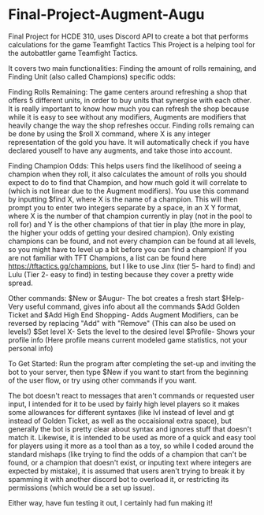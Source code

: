 # Final-Project-Augment-Augu
Final Project for HCDE 310, uses Discord API to create a bot that performs calculations for the game Teamfight Tactics
This Project is a helping tool for the autobattler game Teamfight Tactics.

It covers two main functionalities: Finding the amount of rolls remaining, and Finding Unit (also called Champions) specific odds:

Finding Rolls Remaining:
The game centers around refreshing a shop that offers 5 different units, in order to buy units that synergise with each other. It is really important to know how much you can refresh the shop because while it is easy to see without any modifiers, Augments are modifiers that heavily change the way the shop refreshes occur. Finding rolls remaing can be done by using the $roll X command, where X is any integer representation of the gold you have. It will automatically check if you have declared youself to have any augments, and take those into account.

Finding Champion Odds:
This helps users find the likelihood of seeing a champion when they roll, it also calculates the amount of rolls you should expect to do to find that Champion, and how much gold it will correlate to (which is not linear due to the Augment modifiers). You use this command by inputting $find X, where X is the name of a champion. This will then prompt you to enter two integers separate by a space, in an X Y format, where X is the number of that champion currently in play (not in the pool to roll for) and Y is the other champions of that tier in play (the more in play, the higher your odds of getting your desired champion). Only existing champions can be found, and not every champion can be found at all levels, so you might have to level up a bit before you can find a champion! If you are not familiar with TFT Champions, a list can be found here https://tftactics.gg/champions, but I like to use Jinx (tier 5- hard to find) and Lulu (Tier 2- easy to find) in testing because they cover a pretty wide spread.

Other commands:
$New or $Augur- The bot creates a fresh start
$Help- Very useful command, gives info about all the commands
$Add Golden Ticket and $Add High End Shopping- Adds Augment Modifiers, can be reversed by replacing "Add" with "Remove" (This can also be used on levels!)
$Set level X- Sets the level to the desired level
$Profile- Shows your profile info (Here profile means current modeled game statistics, not your personal info)


To Get Started: Run the program after completing the set-up and inviting the bot to your server, then type $New if you want to start from the beginning of the user flow, or try using other commands if you want.

The bot doesn't react to messages that aren't commands or requested user input, I intended for it to be used by fairly high level players so it makes some allowances for different syntaxes (like lvl instead of level and gt instead of Golden Ticket, as well as the occaisional extra space), but generally the bot is pretty clear about syntax and ignores stuff that doesn't match it. Likewise, it is intended to be used as more of a quick and easy tool for players using it more as a tool than as a toy, so while I coded around the standard mishaps (like trying to find the odds of a champion that can't be found, or a champion that doesn't exist, or inputing text where integers are expected by mistake), it is assumed that users aren't trying to break it by spamming it with another discord bot to overload it, or restricting its permissions (which would be a set up issue). 

Either way, have fun testing it out, I certainly had fun making it!
